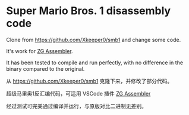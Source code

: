 # Super Mario Bros. 1 disassembly code

Clone from https://github.com/Xkeeper0/smb1 and change some code.

It's work for [ZG Assembler](https://marketplace.visualstudio.com/items?itemName=ZENG-GE.zg-assembler).

It has been tested to compile and run perfectly, with no difference in the binary compared to the original.

从 https://github.com/Xkeeper0/smb1 克隆下来，并修改了部分代码。

超级马里奥1反汇编代码，可适用 VSCode 插件 [ZG Assembler](https://marketplace.visualstudio.com/items?itemName=ZENG-GE.zg-assembler)

经过测试可完美通过编译并运行，与原版对比二进制无差别。